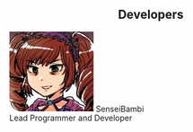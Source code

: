 <html>
<head>
<style>
  
  div.item {
    vertical-align: top;
    display: inline-block;
    text-align: center;
    width: 150px;
    border-radius: 50%
  
  .caption {
    display: inline;
   }
   
</style>
</head>
  
<h2><center>Developers</center></h2>

<div class="item">
  <img src="/assets/img/SenseiBambi.jpg" alt="SenseiBambi" style="width:150px">
  <span class="caption">
    SenseiBambi <br>
    Lead Programmer and Developer
  </span>
</div>

</html>
